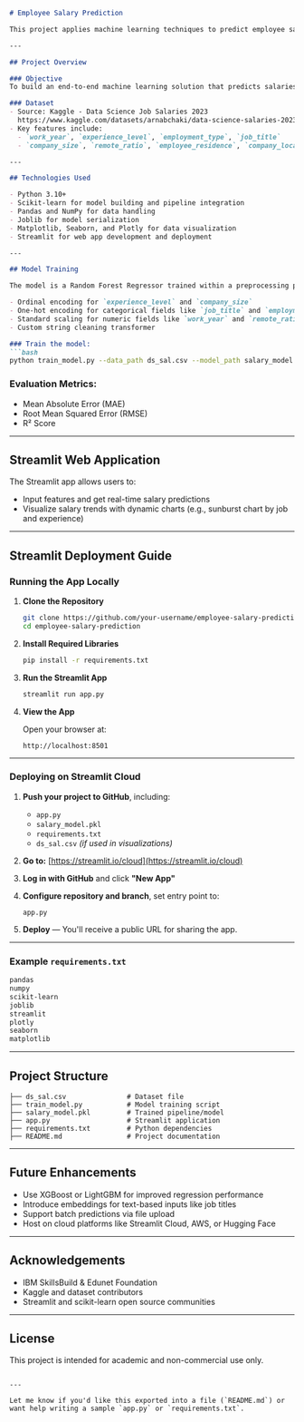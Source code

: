 ````markdown
# Employee Salary Prediction

This project applies machine learning techniques to predict employee salaries (in USD) based on job role, experience level, work location, and other employment-related features. It includes a trained regression model and a Streamlit web application for interactive salary prediction and data visualization.

---

## Project Overview

### Objective
To build an end-to-end machine learning solution that predicts salaries and deploys the model as an accessible web-based tool.

### Dataset
- Source: Kaggle - Data Science Job Salaries 2023  
  https://www.kaggle.com/datasets/arnabchaki/data-science-salaries-2023
- Key features include:
  - `work_year`, `experience_level`, `employment_type`, `job_title`
  - `company_size`, `remote_ratio`, `employee_residence`, `company_location`

---

## Technologies Used

- Python 3.10+
- Scikit-learn for model building and pipeline integration
- Pandas and NumPy for data handling
- Joblib for model serialization
- Matplotlib, Seaborn, and Plotly for data visualization
- Streamlit for web app development and deployment

---

## Model Training

The model is a Random Forest Regressor trained within a preprocessing pipeline that handles:

- Ordinal encoding for `experience_level` and `company_size`
- One-hot encoding for categorical fields like `job_title` and `employment_type`
- Standard scaling for numeric fields like `work_year` and `remote_ratio`
- Custom string cleaning transformer

### Train the model:
```bash
python train_model.py --data_path ds_sal.csv --model_path salary_model.pkl
````

### Evaluation Metrics:

* Mean Absolute Error (MAE)
* Root Mean Squared Error (RMSE)
* R² Score

---

## Streamlit Web Application

The Streamlit app allows users to:

* Input features and get real-time salary predictions
* Visualize salary trends with dynamic charts (e.g., sunburst chart by job and experience)

---

## Streamlit Deployment Guide

### Running the App Locally

1. **Clone the Repository**

   ```bash
   git clone https://github.com/your-username/employee-salary-prediction.git
   cd employee-salary-prediction
   ```

2. **Install Required Libraries**

   ```bash
   pip install -r requirements.txt
   ```

3. **Run the Streamlit App**

   ```bash
   streamlit run app.py
   ```

4. **View the App**

   Open your browser at:

   ```
   http://localhost:8501
   ```

---

### Deploying on Streamlit Cloud

1. **Push your project to GitHub**, including:

   * `app.py`
   * `salary_model.pkl`
   * `requirements.txt`
   * `ds_sal.csv` *(if used in visualizations)*

2. **Go to:** [https://streamlit.io/cloud](https://streamlit.io/cloud)

3. **Log in with GitHub** and click **"New App"**

4. **Configure repository and branch**, set entry point to:

   ```
   app.py
   ```

5. **Deploy** — You'll receive a public URL for sharing the app.

---

### Example `requirements.txt`

```txt
pandas
numpy
scikit-learn
joblib
streamlit
plotly
seaborn
matplotlib
```

---

## Project Structure

```
├── ds_sal.csv               # Dataset file
├── train_model.py           # Model training script
├── salary_model.pkl         # Trained pipeline/model
├── app.py                   # Streamlit application
├── requirements.txt         # Python dependencies
├── README.md                # Project documentation
```

---

## Future Enhancements

* Use XGBoost or LightGBM for improved regression performance
* Introduce embeddings for text-based inputs like job titles
* Support batch predictions via file upload
* Host on cloud platforms like Streamlit Cloud, AWS, or Hugging Face

---

## Acknowledgements

* IBM SkillsBuild & Edunet Foundation
* Kaggle and dataset contributors
* Streamlit and scikit-learn open source communities

---

## License

This project is intended for academic and non-commercial use only.

```

---

Let me know if you'd like this exported into a file (`README.md`) or want help writing a sample `app.py` or `requirements.txt`.
```
